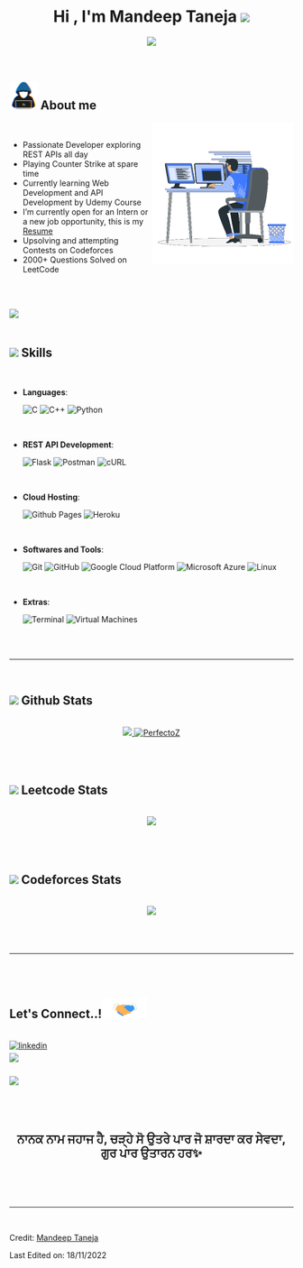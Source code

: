 <h1 align="center"><b>Hi , I'm Mandeep Taneja </b><img src="https://media.giphy.com/media/hvRJCLFzcasrR4ia7z/giphy.gif" width="35"></h1>

<p align="center">
  <a href="https://github.com/DenverCoder1/readme-typing-svg"><img src="https://readme-typing-svg.herokuapp.com?font=Time+New+Roman&color=cyan&size=25&center=true&vCenter=true&width=600&height=100&lines=Hello+Visitor+&hearts;++;Self-Taught+API-Tester,;Information+Technology+Student+at+DTU,;Codeforces+and+Leetcode+Everyday,;Active+Learner/Exploring+Tech+Everyday,;Love+to+play+Counter+Strike..<3"></a>
</p>


<br>



	
## <picture><img src = "https://github.com/0xAbdulKhalid/0xAbdulKhalid/raw/main/assets/mdImages/about_me.gif" width = 50px></picture> **About me**

<picture> <img align="right" src="https://github.com/0xAbdulKhalid/0xAbdulKhalid/raw/main/assets/mdImages/Right_Side.gif" width = 250px></picture>

<br>

- Passionate Developer exploring REST APIs all day
- Playing Counter Strike at spare time
- Currently learning Web Development and API Development by Udemy Course
- I’m currently open for an Intern or a new job opportunity, this is my [Resume](https://drive.google.com/file/d/1Tnh35jGCupPPXl3PMfVu9WKpui4abcyi/view?usp=share_link)
- Upsolving and attempting Contests on Codeforces
- 2000+ Questions Solved on LeetCode 

<br><br>

<img src="https://user-images.githubusercontent.com/73097560/115834477-dbab4500-a447-11eb-908a-139a6edaec5c.gif"><br><br>

## <img src="https://media2.giphy.com/media/QssGEmpkyEOhBCb7e1/giphy.gif?cid=ecf05e47a0n3gi1bfqntqmob8g9aid1oyj2wr3ds3mg700bl&rid=giphy.gif" width ="25"><b> Skills</b>
<br>

<p align="center">

- **Languages**:
    
    ![C](https://img.shields.io/badge/C%20-%232370ED.svg?style=for-the-badge&logo=c&logoColor=white)
    ![C++](https://img.shields.io/badge/C++%20-%2300599C.svg?style=for-the-badge&logo=c%2B%2B&logoColor=white)
    ![Python](https://img.shields.io/badge/Python%20-%2314354C.svg?style=for-the-badge&logo=python&logoColor=white)

<br>   
    
<!--- **Front-End Development**:

   ![HTML5](https://img.shields.io/badge/HTML5%20-%23E34F26.svg?style=for-the-badge&logo=html5&logoColor=white)
   ![CSS3](https://img.shields.io/badge/CSS%20-%231572B6.svg?style=for-the-badge&logo=css3&logoColor=white)
   <!-- ![JavaScript](https://img.shields.io/badge/JavaScript%20-%23F7DF1E.svg?style=for-the-badge&logo=javascript&logoColor=black)

<br> -->

- **REST API Development**:

   ![Flask](https://img.shields.io/badge/Flask%20-%23E34F26.svg?style=for-the-badge&logo=flask&logoColor=white)
   ![Postman](https://img.shields.io/badge/Postman%20-%231572B6.svg?style=for-the-badge&logo=postman&logoColor=white)
   ![cURL](https://img.shields.io/badge/cURL%20-%23F7DF1E.svg?style=for-the-badge&logo=curl&logoColor=black)

<br>

- **Cloud Hosting**:

    ![Github Pages](https://img.shields.io/badge/GitHub%20Pages-%23327FC7.svg?style=for-the-badge&logo=github&logoColor=white)
    ![Heroku](https://img.shields.io/badge/Heroku-%23327FC7.svg?style=for-the-badge&logo=heroku&logoColor=violet?labelColor=violet)
<br>

- **Softwares and Tools**:

    ![Git](https://img.shields.io/badge/git-%23F05033.svg?style=for-the-badge&logo=git&logoColor=white)
    ![GitHub](https://img.shields.io/badge/github-%23121011.svg?style=for-the-badge&logo=github&logoColor=white)
    ![Google Cloud Platform](https://img.shields.io/badge/google%20Cloud%20Platform-%234285F4.svg?style=for-the-badge&logo=google-cloud&logoColor=white)
    ![Microsoft Azure](https://img.shields.io/badge/Microsoft%20Azure-0078d7.svg?style=for-the-badge&logo=microsoft-azure&logoColor=white)
    ![Linux](https://img.shields.io/badge/Linux-FCC624?style=for-the-badge&logo=linux&logoColor=black) 

<br>

- **Extras**:

    ![Terminal](https://img.shields.io/badge/Terminal-%23054020?style=for-the-badge&logo=gnu-bash&logoColor=white)
    ![Virtual Machines](https://img.shields.io/badge/Virtual%20Machines-%23054020?style=for-the-badge&logo=google-cloud&logoColor=white)

</p>

<br>
<br>

-----

<br>


## <img src="https://media.giphy.com/media/iY8CRBdQXODJSCERIr/giphy.gif" width="35"><b> Github Stats </b>
<br>

<div align="center">
<a href="https://github.com/PerfectoZ/">
  <img src="https://github-readme-stats.vercel.app/api?username=PerfectoZ&include_all_commits=true&count_private=true&show_icons=true&line_height=20&title_color=7A7ADB&icon_color=2234AE&text_color=D3D3D3&bg_color=0,000000,130F40" width="450"/>
  <img src="https://github-readme-stats.vercel.app/api/top-langs?username=PerfectoZ&show_icons=true&locale=en&layout=compact&line_height=20&title_color=7A7ADB&icon_color=2234AE&text_color=D3D3D3&bg_color=0,000000,130F40" width="375"  alt="PerfectoZ"/>

</a>
</div>

<br>
<br>
<br>

## <img src="https://media.giphy.com/media/iY8CRBdQXODJSCERIr/giphy.gif" width="35"><b> Leetcode Stats </b>
<br>

<div align="center">
<a href="https://github.com/PerfectoZ/">
  <img src="https://leetcard.jacoblin.cool/p3rf3ct0?theme=dark"/>

</a>
</div>

<br>
<br>
<br>

## <img src="https://media.giphy.com/media/iY8CRBdQXODJSCERIr/giphy.gif" width="35"><b> Codeforces Stats </b>
<br>

<div align="center">
<a href="https://github.com/PerfectoZ/">
  <img src="https://codeforces-stats-api.herokuapp.com/stats?username=PerfectoZ&theme=2"/>
  

</a>
</div>

<br>
<br>
<br>

-----

<br>
<br>

## <b> Let's Connect..!</b><img src="https://github.com/0xAbdulKhalid/0xAbdulKhalid/raw/main/assets/mdImages/handshake.gif" width ="80">
<br>
<div align='left'>


<a href="https://linkedin.com/in/mandeep-taneja" target="_blank">
<img src="https://img.shields.io/badge/linkedin:  Mandeep%20Taneja-%2300acee.svg?color=405DE6&style=for-the-badge&logo=linkedin&logoColor=white" alt=linkedin style="margin-bottom: 5px;"/>
</a>


<br>

<a href="mailto:mandeeptaneja21@outlook.com" target="_blank">
<img src="https://img.shields.io/badge/outlook:  Mandeep%20Taneja-%2300acee.svg?style=for-the-badge&logo=microsoft&logoColor=white" t=mail style="margin-bottom: 5px;" />
</a>	
</div>

<br>
<img src="https://user-images.githubusercontent.com/73097560/115834477-dbab4500-a447-11eb-908a-139a6edaec5c.gif">
<br>
<br>
<br>
<br>

<div align='center'>

## <b>ਨਾਨਕ ਨਾਮ ਜਹਾਜ ਹੈ, ਚੜ੍ਹੇ ਸੋ ਉਤਰੇ ਪਾਰ ਜੋ ਸ਼ਾਰਦਾ ਕਰ ਸੇਵਦਾ, ਗੁਰ ਪਾਰ ਉਤਾਰਨ ਹਰ✨</b>

</div>
<br>
<br>
<br>

---

<br>

Credit: [Mandeep Taneja](https://github.com/PerfectoZ)

Last Edited on: 18/11/2022
